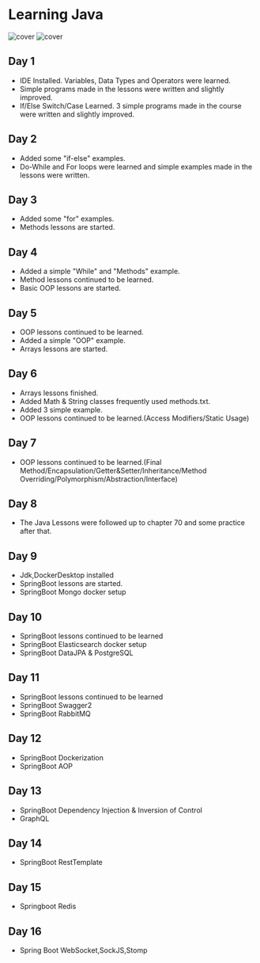 # Learning Java
![cover](https://www.vectorlogo.zone/logos/java/java-ar21.svg) ![cover](https://cdn-ak.f.st-hatena.com/images/fotolife/y/yyama1556/20160812/20160812103358.png)
## Day 1
* IDE Installed. Variables, Data Types and Operators were learned.
* Simple programs made in the lessons were written and slightly improved.
* If/Else Switch/Case Learned. 3 simple programs made in the course were written and slightly improved.
## Day 2
* Added some "if-else" examples.
* Do-While and For loops were learned and simple examples made in the lessons were written.
## Day 3
* Added some "for" examples.
* Methods lessons are started.
## Day 4
* Added a simple "While" and "Methods" example.
* Method lessons continued to be learned.
* Basic OOP lessons are started.
## Day 5
* OOP lessons continued to be learned.
* Added a simple "OOP" example.
* Arrays lessons are started.
## Day 6
* Arrays lessons finished.
* Added Math & String classes frequently used methods.txt.
* Added 3 simple example.
* OOP lessons continued to be learned.(Access Modifiers/Static Usage)
## Day 7 
* OOP lessons continued to be learned.(Final Method/Encapsulation/Getter&Setter/Inheritance/Method Overriding/Polymorphism/Abstraction/Interface)
## Day 8
* The Java Lessons were followed up to chapter 70 and some practice after that.
## Day 9
* Jdk,DockerDesktop installed
* SpringBoot lessons are started. 
* SpringBoot Mongo docker setup
## Day 10
* SpringBoot lessons continued to be learned
* SpringBoot Elasticsearch docker setup
* SpringBoot DataJPA & PostgreSQL
## Day 11
* SpringBoot lessons continued to be learned
* SpringBoot Swagger2
* SpringBoot RabbitMQ
## Day 12
* SpringBoot Dockerization
* SpringBoot AOP
## Day 13
* SpringBoot Dependency Injection & Inversion of Control
* GraphQL
## Day 14
* SpringBoot RestTemplate
## Day 15
* Springboot Redis
## Day 16
* Spring Boot WebSocket,SockJS,Stomp
